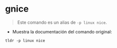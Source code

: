 # gnice

> Este comando es un alias de `-p linux nice`.

- Muestra la documentación del comando original:

`tldr -p linux nice`
